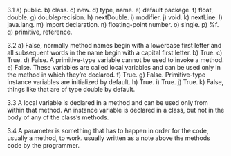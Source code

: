 3.1
a) public. b) class. c) new. d) type, name. e) default package. f) float, double. g) doubleprecision.
h) nextDouble. i) modifier. j) void. k) nextLine. l) java.lang. m) import declaration. n)
floating-point number. o) single. p) %f. q) primitive, reference.

3.2
a) False, normally method names begin with a lowercase first letter and all subsequent
words in the name begin with a capital first letter. b) True. c) True. d) False. A primitive-type
variable cannot be used to invoke a method. e) False. These variables are called local variables and can be used only in the method
in which they’re declared. f) True. g) False. Primitive-type instance variables are initialized by default. h) True. i) True. j) True. k) False, things like that are of type double by default.

3.3
A local variable is declared in a method and can be used only from within that method. An instance variable is declared in a
class, but not in the body of any of the class’s methods.

3.4
A parameter is something that has to happen in order for the code, usually a method, to work. usually written as a note above the methods code by the programmer.
